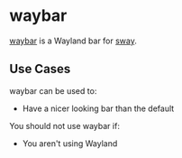# waybar

[waybar][waybar] is a Wayland bar for [sway][sway].

## Use Cases

waybar can be used to:

- Have a nicer looking bar than the default

You should not use waybar if:

- You aren't using Wayland

[waybar]: https://github.com/Alexays/Waybar
[sway]: https://github.com/swaywm/sway
